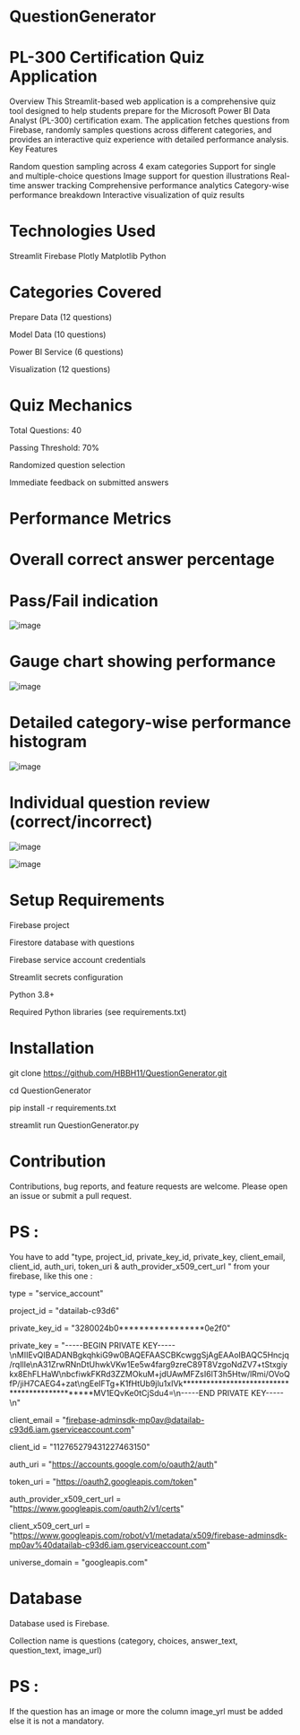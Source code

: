 # QuestionGenerator

# PL-300 Certification Quiz Application
Overview
This Streamlit-based web application is a comprehensive quiz tool designed to help students prepare for the Microsoft Power BI Data Analyst (PL-300) certification exam. The application fetches questions from Firebase, randomly samples questions across different categories, and provides an interactive quiz experience with detailed performance analysis.
Key Features

Random question sampling across 4 exam categories
Support for single and multiple-choice questions
Image support for question illustrations
Real-time answer tracking
Comprehensive performance analytics
Category-wise performance breakdown
Interactive visualization of quiz results

# Technologies Used

Streamlit
Firebase
Plotly
Matplotlib
Python

# Categories Covered

Prepare Data (12 questions)

Model Data (10 questions)

Power BI Service (6 questions)

Visualization (12 questions)


# Quiz Mechanics

Total Questions: 40

Passing Threshold: 70%

Randomized question selection

Immediate feedback on submitted answers


# Performance Metrics

# Overall correct answer percentage

# Pass/Fail indication

![image](https://github.com/user-attachments/assets/b5f64df3-28d1-4734-9742-f8d9970c3393)

# Gauge chart showing performance

![image](https://github.com/user-attachments/assets/24994842-681e-4883-8945-cf4f0a208964)

# Detailed category-wise performance histogram

![image](https://github.com/user-attachments/assets/003f36e3-87c7-4c0c-8863-181c06b8c4f9)

# Individual question review (correct/incorrect)

![image](https://github.com/user-attachments/assets/68d2d936-69ad-4cf3-aa45-15cffce5c477)

![image](https://github.com/user-attachments/assets/25482398-6c31-4dd3-b163-d61f95ab83b1)


# Setup Requirements

Firebase project

Firestore database with questions

Firebase service account credentials

Streamlit secrets configuration

Python 3.8+

Required Python libraries (see requirements.txt)


# Installation

git clone https://github.com/HBBH11/QuestionGenerator.git

cd QuestionGenerator

pip install -r requirements.txt

streamlit run QuestionGenerator.py


# Contribution
Contributions, bug reports, and feature requests are welcome. Please open an issue or submit a pull request.

# PS : 
You have to add "type, project_id, private_key_id, private_key, client_email, client_id, auth_uri, token_uri & auth_provider_x509_cert_url " from your firebase, like this one :

type = "service_account"

project_id = "datailab-c93d6"

private_key_id = "3280024b0*****************0e2f0"

private_key = "-----BEGIN PRIVATE KEY-----\nMIIEvQIBADANBgkqhkiG9w0BAQEFAASCBKcwggSjAgEAAoIBAQC5Hncjq/rqIlIe\nA31ZrwRNnDtUhwkVKw1Ee5w4farg9zreC89T8VzgoNdZV7+tStxgiykx8EhFLHaW\nbcfiwkFKRd3ZZMOkuM+jdUAwMFZsI6lT3h5Htw/lRmi/OVoQfP/jiH7CAEG4+zat\ngEeIFTg+K1fHtUb9jlu1xIVk***********************************************MV1EQvKe0tCjSdu4=\n-----END PRIVATE KEY-----\n"

client_email = "firebase-adminsdk-mp0av@datailab-c93d6.iam.gserviceaccount.com"

client_id = "112765279431227463150"

auth_uri = "https://accounts.google.com/o/oauth2/auth"

token_uri = "https://oauth2.googleapis.com/token"

auth_provider_x509_cert_url = "https://www.googleapis.com/oauth2/v1/certs"

client_x509_cert_url = "https://www.googleapis.com/robot/v1/metadata/x509/firebase-adminsdk-mp0av%40datailab-c93d6.iam.gserviceaccount.com"

universe_domain = "googleapis.com"

# Database
Database used is Firebase.

Collection name is questions (category, choices, answer_text, question_text, image_url)

# PS : 
If the question has an image or more the column image_yrl must be added else it is not a mandatory.
